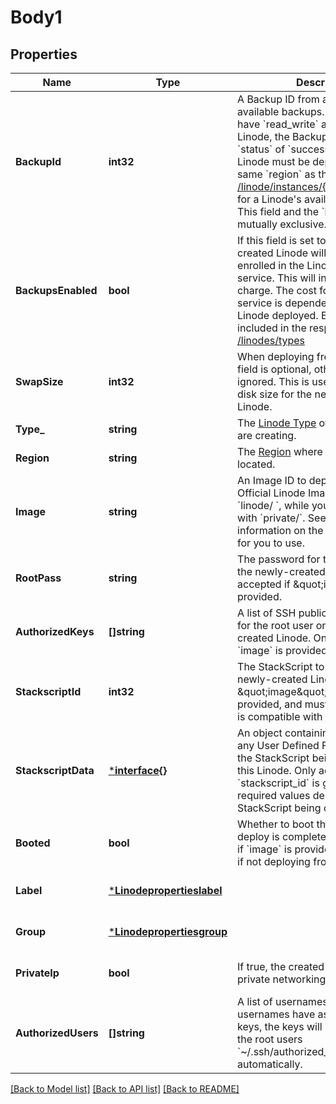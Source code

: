 # Body1

## Properties
Name | Type | Description | Notes
------------ | ------------- | ------------- | -------------
**BackupId** | **int32** | A Backup ID from another Linode&#x27;s available backups. Your User must have &#x60;read_write&#x60; access to that Linode, the Backup must have a &#x60;status&#x60; of &#x60;successful&#x60;, and the Linode must be deployed to the same &#x60;region&#x60; as the Backup. See [/linode/instances/{linodeId}/backups](/#operation/getBackups) for a Linode&#x27;s available backups.  This field and the &#x60;image&#x60; field are mutually exclusive.  | [optional] [default to null]
**BackupsEnabled** | **bool** | If this field is set to &#x60;true&#x60;, the created Linode will automatically be enrolled in the Linode Backup service. This will incur an additional charge. The cost for the Backup service is dependent on the Type of Linode deployed.  Backup pricing is included in the response from [/linodes/types](/#operation/getLinodeTypes)  | [optional] [default to null]
**SwapSize** | **int32** | When deploying from an Image, this field is optional, otherwise it is ignored. This is used to set the swap disk size for the newly-created Linode.  | [optional] [default to 512]
**Type_** | **string** | The [Linode Type](#operation/getLinodeTypes) of the Linode you are creating.  | [default to null]
**Region** | **string** | The [Region](#operation/getRegions) where the Linode will be located.  | [default to null]
**Image** | **string** | An Image ID to deploy the Disk from. Official Linode Images start with &#x60;linode/ &#x60;, while your Images start with &#x60;private/&#x60;. See [/images](/#operation/getImages) for more information on the Images available for you to use.  | [optional] [default to null]
**RootPass** | **string** | The password for the root user on the newly-created Linode. Only accepted if \&quot;image\&quot; is provided.  | [optional] [default to null]
**AuthorizedKeys** | **[]string** | A list of SSH public keys to deploy for the root user on the newly-created Linode.  Only accepted if &#x60;image&#x60; is provided.  | [optional] [default to null]
**StackscriptId** | **int32** | The StackScript to deploy to the newly-created Linode.  If provided, \&quot;image\&quot; must also be provided, and must be an Image that is compatible with this StackScript.  | [optional] [default to null]
**StackscriptData** | [***interface{}**](interface{}.md) | An object containing responses to any User Defined Fields present in the StackScript being deployed to this Linode. Only accepted if &#x60;stackscript_id&#x60; is given.  The required values depend on the StackScript being deployed.  | [optional] [default to null]
**Booted** | **bool** | Whether to boot this Linode after the deploy is complete. Defaults to true if &#x60;image&#x60; is provided. Not accepted if not deploying from an Image.  | [optional] [default to null]
**Label** | [***Linodepropertieslabel**](Linode/properties/label.md) |  | [optional] [default to null]
**Group** | [***Linodepropertiesgroup**](Linode/properties/group.md) |  | [optional] [default to null]
**PrivateIp** | **bool** | If true, the created Linode will have private networking enabled.  | [optional] [default to null]
**AuthorizedUsers** | **[]string** | A list of usernames. If the usernames have associated SSH keys, the keys will be appended to the root users &#x60;~/.ssh/authorized_keys&#x60; file automatically.  | [optional] [default to null]

[[Back to Model list]](../README.md#documentation-for-models) [[Back to API list]](../README.md#documentation-for-api-endpoints) [[Back to README]](../README.md)

